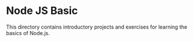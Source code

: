 # Node JS Basic

This directory contains introductory projects and exercises for learning the basics of Node.js.